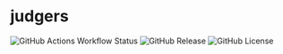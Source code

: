 # judgers

![GitHub Actions Workflow Status](https://img.shields.io/github/actions/workflow/status/joseph-beck/judgers/checks.yml?style=plastic&label=checks)
![GitHub Release](https://img.shields.io/github/v/release/joseph-beck/judgers?style=plastic)
![GitHub License](https://img.shields.io/github/license/joseph-beck/judgers?style=plastic)
